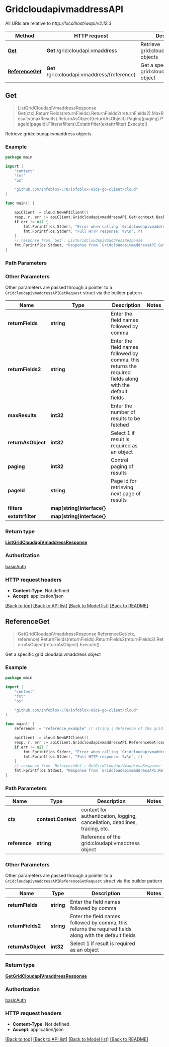 # GridcloudapivmaddressAPI

All URIs are relative to *http://localhost/wapi/v2.12.3*

Method | HTTP request | Description
------------- | ------------- | -------------
[**Get**](GridcloudapivmaddressAPI.md#Get) | **Get** /grid:cloudapi:vmaddress | Retrieve grid:cloudapi:vmaddress objects
[**ReferenceGet**](GridcloudapivmaddressAPI.md#ReferenceGet) | **Get** /grid:cloudapi:vmaddress/{reference} | Get a specific grid:cloudapi:vmaddress object



## Get

> ListGridCloudapiVmaddressResponse Get(ctx).ReturnFields(returnFields).ReturnFields2(returnFields2).MaxResults(maxResults).ReturnAsObject(returnAsObject).Paging(paging).PageId(pageId).Filters(filters).Extattrfilter(extattrfilter).Execute()

Retrieve grid:cloudapi:vmaddress objects



### Example

```go
package main

import (
	"context"
	"fmt"
	"os"

	"github.com/Infoblox-CTO/infoblox-nios-go-client/cloud"
)

func main() {

	apiClient := cloud.NewAPIClient()
	resp, r, err := apiClient.GridcloudapivmaddressAPI.Get(context.Background()).Execute()
	if err != nil {
		fmt.Fprintf(os.Stderr, "Error when calling `GridcloudapivmaddressAPI.Get``: %v\n", err)
		fmt.Fprintf(os.Stderr, "Full HTTP response: %v\n", r)
	}
	// response from `Get`: ListGridCloudapiVmaddressResponse
	fmt.Fprintf(os.Stdout, "Response from `GridcloudapivmaddressAPI.Get`: %v\n", resp)
}
```

### Path Parameters



### Other Parameters

Other parameters are passed through a pointer to a `GridcloudapivmaddressAPIGetRequest` struct via the builder pattern


Name | Type | Description  | Notes
------------- | ------------- | ------------- | -------------
**returnFields** | **string** | Enter the field names followed by comma | 
**returnFields2** | **string** | Enter the field names followed by comma, this returns the required fields along with the default fields | 
**maxResults** | **int32** | Enter the number of results to be fetched | 
**returnAsObject** | **int32** | Select 1 if result is required as an object | 
**paging** | **int32** | Control paging of results | 
**pageId** | **string** | Page id for retrieving next page of results | 
**filters** | **map[string]interface{}** |  | 
**extattrfilter** | **map[string]interface{}** |  | 

### Return type

[**ListGridCloudapiVmaddressResponse**](ListGridCloudapiVmaddressResponse.md)

### Authorization

[basicAuth](../README.md#basicAuth)

### HTTP request headers

- **Content-Type**: Not defined
- **Accept**: application/json

[[Back to top]](#) [[Back to API list]](../README.md#documentation-for-api-endpoints)
[[Back to Model list]](../README.md#documentation-for-models)
[[Back to README]](../README.md)


## ReferenceGet

> GetGridCloudapiVmaddressResponse ReferenceGet(ctx, reference).ReturnFields(returnFields).ReturnFields2(returnFields2).ReturnAsObject(returnAsObject).Execute()

Get a specific grid:cloudapi:vmaddress object



### Example

```go
package main

import (
	"context"
	"fmt"
	"os"

	"github.com/Infoblox-CTO/infoblox-nios-go-client/cloud"
)

func main() {
	reference := "reference_example" // string | Reference of the grid:cloudapi:vmaddress object

	apiClient := cloud.NewAPIClient()
	resp, r, err := apiClient.GridcloudapivmaddressAPI.ReferenceGet(context.Background(), reference).Execute()
	if err != nil {
		fmt.Fprintf(os.Stderr, "Error when calling `GridcloudapivmaddressAPI.ReferenceGet``: %v\n", err)
		fmt.Fprintf(os.Stderr, "Full HTTP response: %v\n", r)
	}
	// response from `ReferenceGet`: GetGridCloudapiVmaddressResponse
	fmt.Fprintf(os.Stdout, "Response from `GridcloudapivmaddressAPI.ReferenceGet`: %v\n", resp)
}
```

### Path Parameters


Name | Type | Description  | Notes
------------- | ------------- | ------------- | -------------
**ctx** | **context.Context** | context for authentication, logging, cancellation, deadlines, tracing, etc.
**reference** | **string** | Reference of the grid:cloudapi:vmaddress object | 

### Other Parameters

Other parameters are passed through a pointer to a `GridcloudapivmaddressAPIReferenceGetRequest` struct via the builder pattern


Name | Type | Description  | Notes
------------- | ------------- | ------------- | -------------
**returnFields** | **string** | Enter the field names followed by comma | 
**returnFields2** | **string** | Enter the field names followed by comma, this returns the required fields along with the default fields | 
**returnAsObject** | **int32** | Select 1 if result is required as an object | 

### Return type

[**GetGridCloudapiVmaddressResponse**](GetGridCloudapiVmaddressResponse.md)

### Authorization

[basicAuth](../README.md#basicAuth)

### HTTP request headers

- **Content-Type**: Not defined
- **Accept**: application/json

[[Back to top]](#) [[Back to API list]](../README.md#documentation-for-api-endpoints)
[[Back to Model list]](../README.md#documentation-for-models)
[[Back to README]](../README.md)

